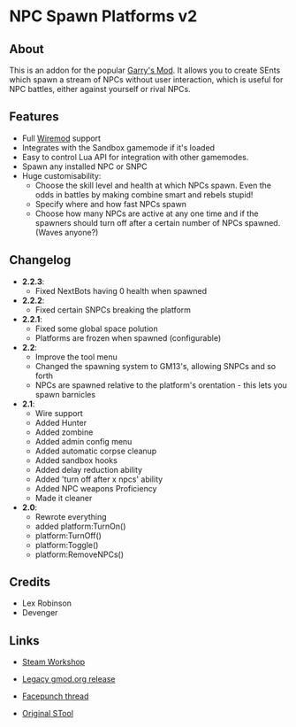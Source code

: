NPC Spawn Platforms v2
=======================
About
-----
This is an addon for the popular [Garry's Mod][gmod].
It allows you to create SEnts which spawn a stream of NPCs without user interaction, which is useful for NPC battles, either against yourself or rival NPCs.

Features
--------
* Full [Wiremod][wire] support
* Integrates with the Sandbox gamemode if it's loaded
* Easy to control Lua API for integration with other gamemodes.
* Spawn any installed NPC or SNPC
* Huge customisability:
  - Choose the skill level and health at which NPCs spawn. Even the odds in battles by making combine smart and rebels stupid!
  - Specify where and how fast NPCs spawn
  - Choose how many NPCs are active at any one time and if the spawners should turn off after a certain number of NPCs spawned. (Waves anyone?)

Changelog
---------
* __2.2.3__:
  - Fixed NextBots having 0 health when spawned
* __2.2.2__:
  - Fixed certain SNPCs breaking the platform
* __2.2.1__:
  - Fixed some global space polution
  - Platforms are frozen when spawned (configurable)
* __2.2__:
  - Improve the tool menu
  - Changed the spawning system to GM13's, allowing SNPCs and so forth
  - NPCs are spawned relative to the platform's orentation - this lets you spawn barnicles
* __2.1__:
  - Wire support
  - Added Hunter
  - Added zombine
  - Added admin config menu
  - Added automatic corpse cleanup
  - Added sandbox hooks
  - Added delay reduction ability
  - Added 'turn off after x npcs' ability
  - Added NPC weapons Proficiency
  - Made it cleaner
* __2.0__:
  - Rewrote everything
  - added platform:TurnOn()
  - platform:TurnOff()
  - platform:Toggle()
  - platform:RemoveNPCs()


Credits
-------
* Lex Robinson
* Devenger

Links
-----
* [Steam Workshop][workshop]
* [Legacy gmod.org release][legacy]
* [Facepunch thread][fpthread]
* [Original STool][original]

  [gmod]:     http://garrysmod.com/
  [wire]:     http://wiremod.com/
  [workshop]: http://steamcommunity.com/sharedfiles/filedetails/?id=107821465
  [legacy]:   http://garrysmod.org/downloads/?a=view&id=99245
  [fpthread]: http://facepunch.com/threads/845444
  [original]: http://garrysmod.org/downloads/?a=view&id=3898
